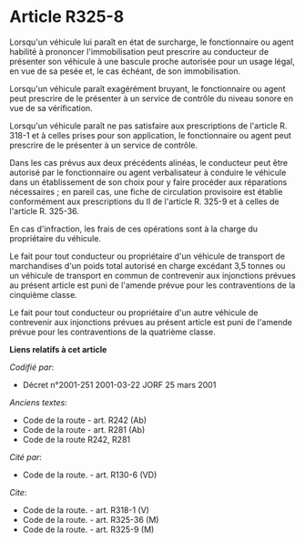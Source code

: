 # Article R325-8

Lorsqu'un véhicule lui paraît en état de surcharge, le fonctionnaire ou agent habilité à prononcer l'immobilisation peut
prescrire au conducteur de présenter son véhicule à une bascule proche autorisée pour un usage légal, en vue de sa pesée et,
le cas échéant, de son immobilisation.

Lorsqu'un véhicule paraît exagérément bruyant, le fonctionnaire ou agent peut prescrire de le présenter à un service de
contrôle du niveau sonore en vue de sa vérification.

Lorsqu'un véhicule paraît ne pas satisfaire aux prescriptions de l'article R. 318-1 et à celles prises pour son application,
le fonctionnaire ou agent peut prescrire de le présenter à un service de contrôle.

Dans les cas prévus aux deux précédents alinéas, le conducteur peut être autorisé par le fonctionnaire ou agent verbalisateur
à conduire le véhicule dans un établissement de son choix pour y faire procéder aux réparations nécessaires ; en pareil cas,
une fiche de circulation provisoire est établie conformément aux prescriptions du II de l'article R. 325-9 et à celles de
l'article R. 325-36.

En cas d'infraction, les frais de ces opérations sont à la charge du propriétaire du véhicule.

Le fait pour tout conducteur ou propriétaire d'un véhicule de transport de marchandises d'un poids total autorisé en charge
excédant 3,5 tonnes ou un véhicule de transport en commun de contrevenir aux injonctions prévues au présent article est puni
de l'amende prévue pour les contraventions de la cinquième classe.

Le fait pour tout conducteur ou propriétaire d'un autre véhicule de contrevenir aux injonctions prévues au présent article
est puni de l'amende prévue pour les contraventions de la quatrième classe.

**Liens relatifs à cet article**

_Codifié par_:

  - Décret n°2001-251 2001-03-22 JORF 25 mars 2001

_Anciens textes_:

  - Code de la route - art. R242 (Ab)
  - Code de la route - art. R281 (Ab)
  - Code de la route R242, R281

_Cité par_:

  - Code de la route. - art. R130-6 (VD)

_Cite_:

  - Code de la route. - art. R318-1 (V)
  - Code de la route. - art. R325-36 (M)
  - Code de la route. - art. R325-9 (M)

